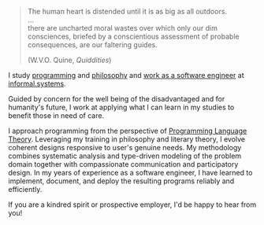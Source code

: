 > The human heart is distended until it is as big as all outdoors.  
> ...  
> there are uncharted moral wastes over which only our dim consciences,
> briefed by a conscientious assessment of probable consequences, are our
> faltering guides.
>
> (W.V.O. Quine, *Quiddities*)

I study [programming](/programs) and [philosophy](/posts) and [work as a
software engineer](/resume) at [informal.systems](https://informal.systems/).

Guided by concern for the well being of the disadvantaged and for humanity's
future, I work at applying what I can learn in my studies to benefit those in
need of care.

I approach programming from the perspective of [Programming Language
Theory](https://en.wikipedia.org/wiki/Programming_language_theory). Leveraging
my training in philosophy and literary theory, I evolve coherent designs
responsive to user's genuine needs. My methodology combines systematic analysis
and type-driven modeling of the problem domain together with compassionate
communication and participatory design. In my years of experience as a software
engineer, I have learned to implement, document, and deploy the resulting
programs reliably and efficiently.

If you are a kindred spirit or prospective employer, I'd be happy to hear from
you!
